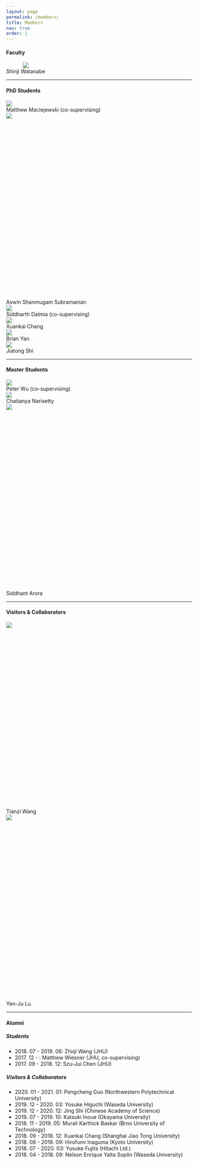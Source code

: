 ```yaml
---
layout: page
permalink: /members/
title: Members
nav: true
order: 1
---
```


<style>
/* Extra small devices (portrait phones, less than 576px) */
@media (max-width: 575.98px) {
  .w-xs-100 {
    width: 100% !important;
  }

  .w-xs-75 {
    width: 75% !important;
  }

  .w-xs-50 {
    width: 50% !important;
  }

  .w-xs-25 {
    width: 25% !important;
  }
}

/* Small devices (landscape phones, 576px and up) */
@media (min-width: 576px) and (max-width: 767.98px) {
  .w-sm-100 {
    width: 100% !important;
  }

  .w-sm-75 {
    width: 75% !important;
  }

  .w-sm-50 {
    width: 50% !important;
  }

  .w-sm-25 {
    width: 25% !important;
  }
}

/* Medium devices (tablets, 768px and up) */
@media (min-width: 768px) and (max-width: 991.98px) {

  .w-md-100 {
    width: 100% !important;
  }

  .w-md-75 {
    width: 75% !important;
  }

  .w-md-50 {
    width: 50% !important;
  }

  .w-md-25 {
    width: 25% !important;
  }
}

/* Large devices (desktops, 992px and up) */
@media (min-width: 992px) and (max-width: 1199.98px) {

  .w-lg-100 {
    width: 100% !important;
  }

  .w-lg-75 {
    width: 75% !important;
  }

  .w-lg-50 {
    width: 50% !important;
  }

  .w-lg-25 {
    width: 25% !important;
  }


}

/* Extra large devices (large desktops, 1200px and up) */
@media (min-width: 1200px) {

  .w-xl-100 {
    width: 100% !important;
  }

  .w-xl-75 {
    width: 75% !important;
  }

  .w-xl-50 {
    width: 50% !important;
  }

  .w-xl-25 {
    width: 25% !important;
  }

}



.car-col-2 {
  -webkit-column-count: 2;
  -moz-column-count: 2;
  column-count: 2;
}

.car-col-1 {
  -webkit-column-count: 1;
  -moz-column-count: 1;
  column-count: 1;
}

.car-col-3 {
  -webkit-column-count: 3;
  -moz-column-count: 3;
  column-count: 3;
}

.car-col-4 {
  -webkit-column-count: 4;
  -moz-column-count: 4;
  column-count: 4;
}

.car-col-5 {
  -webkit-column-count: 5;
  -moz-column-count: 5;
  column-count: 5;
}

.car-col-6 {
  -webkit-column-count: 6;
  -moz-column-count: 6;
  column-count: 6;
}

.square{
    position:relative;
    overflow:hidden;
    padding-bottom:100%;
}
.square img{
    position:absolute;
}

</style>


#### Faculty
<div class="row mt-3">
    <div class="col-sm mt-3 mt-md-0">
    </div>
    <div class="col-sm mt-3 mt-md-1" style="display:table-cell; vertical-align:middle; text-align:center">
    	<a href="https://sites.google.com/view/shinjiwatanabe">
            <img class="img-fluid rounded z-depth-1" src="{{ site.baseurl }}/assets/img/shinji_20210605.jpg">
        </a>
        <div class="caption">
            Shinji Watanabe
        </div>
    </div>
    <div class="col-sm mt-3 mt-md-0">
    </div>
</div>
<hr />

#### PhD Students
<div class="row mt-3">
    <div class="col-sm mt-3 mt-md-0">
    <a href="https://www.mmaciejewski.com/">
        <img class="img-fluid rounded z-depth-1" src="{{ site.baseurl }}/assets/img/matt_maciejewski.jpg">
    </a>
        <div class="caption">
            Matthew Maciejewski (co-supervising)
        </div>
    </div>
    <div class="col-sm mt-3 mt-md-0">
    <div class="square">
	<a href="https://sas91.github.io/">
        <img class="img-fluid rounded z-depth-1" src="{{ site.baseurl }}/assets/img/aswin.jpg">
    </a></div>
        <div class="caption">
            Aswin Shanmugam Subramanian
        </div>
    </div>
    <div class="col-sm mt-3 mt-md-0">
	<a href="https://www.cs.cmu.edu/~sdalmia">
        <img class="img-fluid rounded z-depth-1" src="{{ site.baseurl }}/assets/img/sid.jpg">
    </a>
        <div class="caption">
            Siddharth Dalmia (co-supervising)
        </div>
    </div>
    <div class="col-sm mt-3 mt-md-0">
    <a href="https://www.xuankaic.com/">
        <img class="img-fluid rounded z-depth-1" src="{{ site.baseurl }}/assets/img/xuankai.jpg">
    </a>
        <div class="caption">
            Xuankai Chang
        </div>
    </div>
</div>
<div class="row mt-3">
    <div class="col-sm mt-3 mt-md-0">
    <a href="https://www.cs.cmu.edu/~byan">
        <img class="img-fluid rounded z-depth-1" src="{{ site.baseurl }}/assets/img/brian.jpg">
    </a>
        <div class="caption">
            Brian Yan
        </div>
    </div>
    <div class="col-sm mt-3 mt-md-0">
        <a href="http://shijt.site/">
            <img class="img-fluid rounded z-depth-1" src="{{ site.baseurl }}/assets/img/jiatong.jpg">
        </a>
        <div class="caption">
            Jiatong Shi
        </div>
    </div>
    <div class="col-sm mt-3 mt-md-0">
    </div>
    <div class="col-sm mt-3 mt-md-0">
    </div>
</div>
<hr />

#### Master Students
<div class="row mt-3">
    <div class="col-sm mt-3 mt-md-0">
        <a href="http://www.cs.cmu.edu/~peterw1/">
            <img class="img-fluid rounded z-depth-1" src="{{ site.baseurl }}/assets/img/peter.jpg">
        </a>
        <div class="caption">
            Peter Wu (co-supervising)
        </div>
    </div>
    <div class="col-sm mt-3 mt-md-0">
        <a href="https://www.lti.cs.cmu.edu/people/222227189/chaitanya-narisetty">
            <img class="img-fluid rounded z-depth-1" src="{{ site.baseurl }}/assets/img/chaitanya.jpg">
        </a>
        <div class="caption">
            Chaitanya Narisetty
        </div>
    </div>
    <div class="col-sm mt-3 mt-md-0">
        <div class="square">
        <a href="https://www.linkedin.com/in/arora-sid/">
            <img class="img-fluid rounded z-depth-1" src="{{ site.baseurl }}/assets/img/sarora.jpg">
        </a></div>
        <div class="caption">
            Siddhant Arora
        </div>
    </div>
    <div class="col-sm mt-3 mt-md-0">
    </div>
</div>
<hr />

#### Visitors & Collaborators
<div class="row mt-3">
    <div class="col-sm mt-1 mt-md-1">
    <div class="square">
    <a href="https://shinjiwlab.github.io/members/">
        <img class="img-fluid rounded z-depth-1" src="{{ site.baseurl }}/assets/img/11.jpg">
    </a></div>
        <div class="caption">
            Tianzi Wang
        </div>
    </div>
    <div class="col-sm mt-1 mt-md-1">
        <div class="square">
        <a href="https://shinjiwlab.github.io/members/">
            <img class="img-fluid rounded z-depth-1" src="{{ site.baseurl }}/assets/img/yenju.jpg">
        </a></div>
        <div class="caption">
            Yen-Ju Lu
        </div>
    </div>
    <div class="col-sm mt-3 mt-md-0">
    </div>
    <div class="col-sm mt-3 mt-md-0">
    </div>
</div>
<hr />

#### Alumni

##### Students
<ul>
<li>2018. 07 - 2019. 06: Zhiqi Wang (JHU)</li>
<li>2017. 12 - : Matthew Wiesner (JHU, co-supervising)</li>
<li>2017. 09 - 2018. 12: Szu-Jui Chen (JHU)</li>
</ul>

##### Visitors & Collaborators
<ul>
<li>2020. 01 - 2021. 01: Pengcheng Guo (Northwestern Polytechnical University)</li>
<li>2019. 12 - 2020. 03: Yosuke Higuchi (Waseda University)</li>
<li>2019. 12 - 2020. 12: Jing Shi (Chinese Academy of Science)</li>
<li>2019. 07 - 2019. 10: Katsuki Inoue (Okayama University)</li>
<li>2018. 11 - 2019. 05: Murali Karthick Baskar (Brno University of Technology)</li>
<li>2018. 09 - 2018. 12: Xuankai Chang (Shanghai Jiao Tong University)</li>
<li>2018. 08 - 2018. 09: Hirofumi Inaguma (Kyoto University)</li>
<li>2018. 07 - 2020. 03: Yusuke Fujita (Hitachi Ltd.)</li>
<li>2018. 04 - 2018. 09: Nelson Enrique Yalta Soplin (Waseda University)</li>
</ul>


